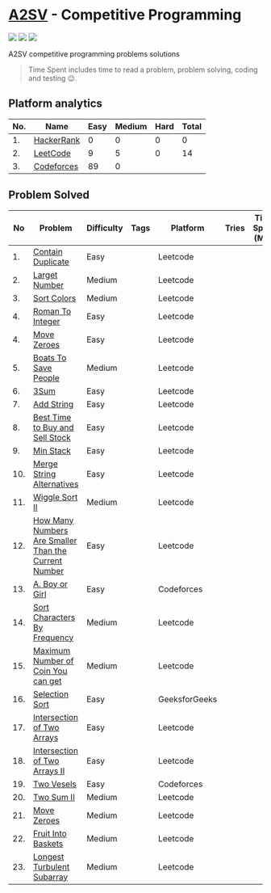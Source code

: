 # [A2SV](https://a2sv.org) - Competitive Programming
<p align="left">
  <img src="https://img.shields.io/badge/Problem Solved-10-green?style=for-the-badge" />
  <img src="https://img.shields.io/badge/4-yellow?style=for-the-badge&logo=python" />
  <img src="https://img.shields.io/badge/3-teal?style=for-the-badge&logo=cplusplus" />
</p>
A2SV competitive programming problems solutions

> Time Spent includes time to read a problem, problem solving, coding and testing :wink:.
## Platform analytics
| No. | Name | Easy | Medium | Hard | Total |
| --- | ---- | ---- | ------ | ---- | ----- |
| 1. | [HackerRank](https://www.hackerrank.com/hundera) | 0 | 0 | 0 | 0 |
| 2. | [LeetCode](https://leetcode.com/hundera) | 9 |5 | 0 | 14 |
| 3. | [Codeforces](https://codeforces.com/profile/hun_era) | 89 | 0 |  |

## Problem Solved 
<!--  -->
| No | Problem | Difficulty | Tags | Platform | Tries | Time Spent (Min) | Programming Language |
| -- | ----- | ----| --------| ----- | ----- | ---------- | -------------------- |
| 1. |[Contain Duplicate](https://leetcode.com/problems/contains-duplicate/)|Easy| | Leetcode|| |[Python](./leetcode/easy/contains-duplicate.py)|
| 2. |[Larget Number](https://leetcode.com/problems/largest-number/)|Medium| | Leetcode| ||[Python](./leetcode/medium/largest-number.py/)|
| 3. |[Sort Colors](https://leetcode.com/problems/sort-colors/)|Medium| | Leetcode| || [Python](./leetcode/medium/sort-colors.py)|
| 4. |[Roman To Integer](https://leetcode.com/problems/roman-to-integer/)|Easy| | Leetcode| ||[Python](./leetcode/easy/roman-to-integer.py)|
| 4. |[Move Zeroes](https://leetcode.com/problems/roman-to-integer/)|Easy| | Leetcode| ||[Python](./leetcode/easy/move-zeroes.py)|
| 5. |[Boats To Save People](https://leetcode.com/problems/boats-to-save-people/)|Medium| | Leetcode| ||[Python](./leetcode/medium/boats-to-save-people.py)|
| 6. |[3Sum](https://leetcode.com/problems/3sum/)|Easy| | Leetcode| ||[Python](./leetcode/easy/3Sum.py)|
| 7. |[Add String](https://leetcode.com/problems/add-string/)|Easy| | Leetcode| ||[Python](./leetcode/easy/add-string.py)|
| 8. |[Best Time to Buy and Sell Stock](https://leetcode.com/problems/add-string/)|Easy| | Leetcode| ||[Python](./leetcode/easy/best-time-to-buy-and-sell-stock.py)|
| 9. |[Min Stack](https://leetcode.com/problems/add-string/)|Easy| | Leetcode| ||[Python](./leetcode/easy/min-stack.py)|
| 10. |[Merge String Alternatives](https://leetcode.com/problems/add-string/)|Easy| | Leetcode| ||[Python](./leetcode/easy/merge-strings-alternately.py)|
| 11. |[Wiggle Sort II](https://leetcode.com/problems/wiggle-sort-ii/)|Medium| | Leetcode| ||[Python](./leetcode/medium/324.wiggle-sort-ii.py)|
| 12. |[How Many Numbers Are Smaller Than the Current Number](https://leetcode.com/problems/how-many-numbers-are-smaller-than-the-current-number/)|Easy| | Leetcode| ||[Python](./leetcode/easy/1365.how-many-numbers-are-smaller-than-the-current-number.py)|
| 13. |[A. Boy or Girl](https://codeforces.com/problemset/problem/236/A/)|Easy| | Codeforces| ||[C++](./codeforces/A_Boy_or_Girl.cpp)|
| 14. |[Sort Characters By Frequency](https://leetcode.com/problems/sort-characters-by-frequency/description/)|Medium| | Leetcode| ||[Python](./leetcode/medium/451.sort-characters-by-frequency.py)|
| 15. |[Maximum Number of Coin You can get](https://leetcode.com/problems/maximum-number-of-coins-you-can-get/description)|Medium| | Leetcode| ||[Python](./leetcode/medium/1561.maximum-number-of-coins-you-can-get.py)|
| 16. |[Selection Sort](https://practice.geeksforgeeks.org/problems/selection-sort/1)|Easy| | GeeksforGeeks| ||[Python](./geeksforgeeks/SelectionSort.py)|
| 17. |[Intersection of Two Arrays](https://leetcode.com/problems/intersection-of-two-arrays/description/)|Easy| | Leetcode| ||[Python](./leetcode/easy/349.intersection-of-two-arrays.py)|
| 18. |[Intersection of Two Arrays II](https://leetcode.com/problems/intersection-of-two-arrays-ii/description/)|Easy| | Leetcode| ||[Python](./leetcode/easy/349.intersection-of-two-arrays-ii.py)|
| 19. |[Two Vesels](https://codeforces.com/problemset/problem/1872/A)|Easy| | Codeforces| ||[Python](./codeforces/A_Two_Vessels.cpp)|
| 20. |[Two Sum II](https://eetcode.com/problems/two-sum-ii-input-array-is-sorted)|Medium| | Leetcode| ||[Python](./leetcode/medium/167.two-sum-ii-input-array-is-sorted.py)|
| 21. |[Move Zeroes](https://eetcode.com/problems/two-sum-ii-input-array-is-sorted)|Medium| | Leetcode| ||[Python](./leetcode/easy/283.move-zeroes.py)|
| 22. | [Fruit Into Baskets](https://leetcode.com/problems/fruit-into-baskets/) | Medium | | Leetcode| ||[Python](./leetcode/medium/904.fruit-into-baskets.py)|
| 23. | [Longest Turbulent Subarray](https://leetcode.com/problems/longest-turbulent-subarray/) | Medium | | Leetcode| ||[Python](./readmewriter.py)|| . | []() |  | | | ||[Python](./readmewriter.py)|| 24. | [Subarray Sum Equals K](https://leetcode.com/problems/subarray-sum-equals-k/) | Medium | | Leetcode| ||[Python](./leetcode/medium/560.subarray-sum-equals-k.py)|
